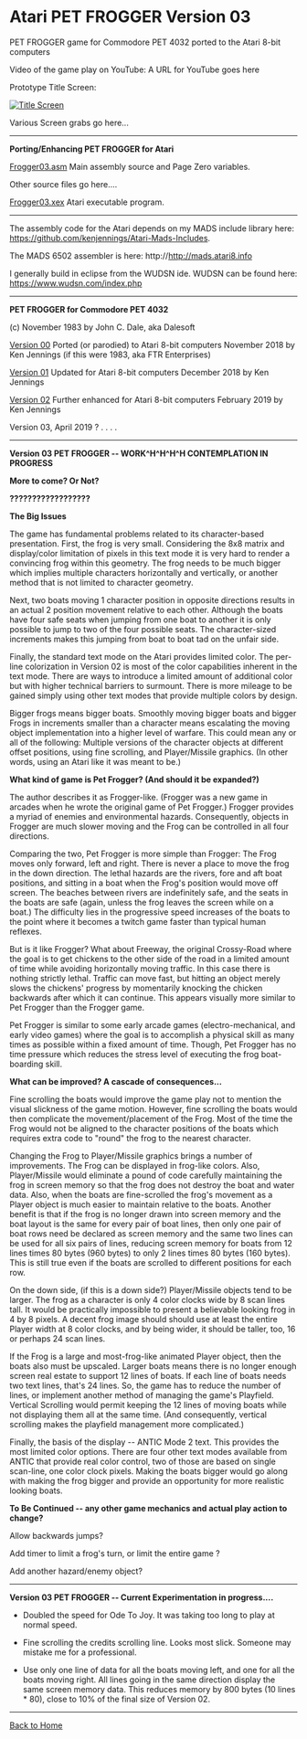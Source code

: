 # Atari PET FROGGER Version 03

PET FROGGER game for Commodore PET 4032 ported to the Atari 8-bit computers

Video of the game play on YouTube: A URL for YouTube goes here
  
Prototype Title Screen:

[![Title Screen](https://github.com/kenjennings/Atari-Pet-Frogger/raw/master/Frogger03/V03_NewProtoTitle.png "Title Screen")](#features1)

Various Screen grabs go here...

---

**Porting/Enhancing PET FROGGER for Atari**

[Frogger03.asm](https://github.com/kenjennings/Atari-Pet-Frogger/blob/master/Frogger03/Frogger03.asm "Frogger03.asm") Main assembly source and Page Zero variables.

Other source files go here....

[Frogger03.xex](https://github.com/kenjennings/Atari-Pet-Frogger/blob/master/Frogger03/Frogger03.xex "Frogger03.xex") Atari executable program.

---

The assembly code for the Atari depends on my MADS include library here: https://github.com/kenjennings/Atari-Mads-Includes.  

The MADS 6502 assembler is here: http://http://mads.atari8.info

I generally build in eclipse from the WUDSN ide.  WUDSN can be found here: https://www.wudsn.com/index.php 

---

**PET FROGGER for Commodore PET 4032**

(c) November 1983 by John C. Dale, aka Dalesoft

[Version 00](https://github.com/kenjennings/Atari-Pet-Frogger/blob/master/README_V00.md "Version 00") Ported (or parodied) to Atari 8-bit computers November 2018 by Ken Jennings (if this were 1983, aka FTR Enterprises)

[Version 01](https://github.com/kenjennings/Atari-Pet-Frogger/blob/master/README_V01.md "Version 01") Updated for Atari 8-bit computers December 2018 by Ken Jennings 

[Version 02](https://github.com/kenjennings/Atari-Pet-Frogger/blob/master/README_V02.md "Version 02") Further enhanced for Atari 8-bit computers February 2019 by Ken Jennings 

Version 03, April 2019 ? . . . .  

---

**Version 03 PET FROGGER -- WORK^H^H^H^H CONTEMPLATION IN PROGRESS**

**More to come? Or Not?**

**??????????????????**

**The Big Issues**

The game has fundamental problems related to its character-based presentation.  First, the frog is very small.  Considering the 8x8 matrix and display/color limitation of pixels in this text mode it is very hard to render a convincing frog within this geometry.  The frog needs to be much bigger which implies multiple characters horizontally and vertically, or another method that is not limited to character geometry.

Next, two boats moving 1 character position in opposite directions results in an actual 2 position movement relative to each other.  Although the boats have four safe seats when jumping from one boat to another it is only possible to jump to two of the four possible seats.  The character-sized increments makes this jumping from boat to boat tad on the unfair side.  

Finally, the standard text mode on the Atari provides limited color.   The per-line colorization in Version 02 is most of the color capabilities inherent in the text mode.  There are ways to introduce a limited amount of additional color but with higher technical barriers to surmount.  There is more mileage to be gained simply using other text modes that provide multiple colors by design. 

Bigger frogs means bigger boats.  Smoothly moving bigger boats and bigger Frogs in increments smaller than a character means escalating the moving object implementation into a higher level of warfare.  This could mean any or all of the following:  Multiple versions of the character objects at different offset positions, using fine scrolling, and Player/Missile graphics.  (In other words, using an Atari like it was meant to be.) 

**What kind of game is Pet Frogger?  (And should it be expanded?)**

The author describes it as Frogger-like.  (Frogger was a new game in arcades when he wrote the original game of Pet Frogger.) Frogger provides a myriad of enemies and environmental hazards.  Consequently, objects in Frogger are much slower moving and the Frog can be controlled in all four directions.

Comparing the two, Pet Frogger is more simple than Frogger: The Frog moves only forward, left and right.  There is never a place to move the frog in the down direction. The lethal hazards are the rivers, fore and aft boat positions, and sitting in a boat when the Frog's position would move off screen.  The beaches between rivers are indefinitely safe, and the seats in the boats are safe (again, unless the frog leaves the screen while on a boat.)  The difficulty lies in the progressive speed increases of the boats to the point where it becomes a twitch game faster than typical human reflexes.  

But is it like Frogger?   What about Freeway, the original Crossy-Road where the goal is to get chickens to the other side of the road in a limited amount of time while avoiding horizontally moving traffic.  In this case there is nothing strictly lethal.  Traffic can move fast, but hitting an object merely slows the chickens' progress by momentarily knocking the chicken backwards after which it can continue.  This appears visually more similar to Pet Frogger than the Frogger game.

Pet Frogger is similar to some early arcade games (electro-mechanical, and early video games) where the goal is to accomplish a physical skill as many times as possible within a fixed amount of time.  Though, Pet Frogger has no time pressure which reduces the stress level of executing the frog boat-boarding skill. 


**What can be improved?  A cascade of consequences...**

Fine scrolling the boats would improve the game play not to mention the visual slickness of the game motion.  However, fine scrolling the boats would then complicate the movement/placement of the Frog.  Most of the time the Frog would not be aligned to the character positions of the boats which requires extra code to "round" the frog to the nearest character.

Changing the Frog to Player/Missile graphics brings a number of improvements.  The Frog can be displayed in frog-like colors.  Also, Player/Missile would eliminate a pound of code carefully maintaining the frog in screen memory so that the frog does not destroy the boat and water data.  Also, when the boats are fine-scrolled the frog's movement as a Player object is much easier to maintain relative to the boats.  Another benefit is that if the frog is no longer drawn into screen memory and the boat layout is the same for every pair of boat lines, then only one pair of boat rows need be declared as screen memory and the same two lines can be used for all six pairs of lines, reducing screen memory for boats from 12 lines times 80 bytes (960 bytes) to only 2 lines times 80 bytes (160 bytes).  This is still true even if the boats are scrolled to different positions for each row.

On the down side, (if this is a down side?) Player/Missile objects tend to be larger.  The frog as a character is only 4 color clocks wide by 8 scan lines tall.  It would be practically impossible to present a believable looking frog in 4 by 8 pixels.  A decent frog image should should use at least the entire Player width at 8 color clocks, and by being wider, it should be taller, too, 16 or perhaps 24 scan lines.

If the Frog is a large and most-frog-like animated Player object, then the boats also must be upscaled.  Larger boats means there is no longer enough screen real estate to support 12 lines of boats.   If each line of boats needs two text lines, that's 24 lines.  So, the game has to reduce the number of lines, or implement another method of managing the game's Playfield.  Vertical Scrolling would permit keeping the 12 lines of moving boats while not displaying them all at the same time.  (And consequently, vertical scrolling makes the playfield management more complicated.)

Finally, the basis of the display -- ANTIC Mode 2 text.  This provides the most limited color options.  There are four other text modes available from ANTIC that provide real color control, two of those are based on single scan-line, one color clock pixels.  Making the boats bigger would go along with making the frog bigger and provide an opportunity for more realistic looking boats.

**To Be Continued -- any other game mechanics and actual play action to change?**

Allow backwards jumps?  

Add timer to limit a frog's turn, or limit the entire game ?

Add another hazard/enemy object?

---

**Version 03 PET FROGGER -- Current Experimentation in progress....**

- Doubled the speed for Ode To Joy.   It was taking too long to play at normal speed.

- Fine scrolling the credits scrolling line.   Looks most slick.  Someone may mistake me for a professional.

- Use only one line of data for all the boats moving left, and one for all the boats moving right.  All lines going in the same direction display the same screen memory data.  This reduces memory by 800 bytes (10 lines * 80), close to 10% of the final size of Version 02. 

---

[Back to Home](https://github.com/kenjennings/Atari-Pet-Frogger/blob/master/README.md "Home") 
